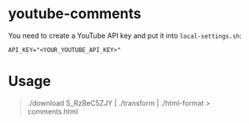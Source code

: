 # youtube-comments

You need to create a YouTube API key and put it into `local-settings.sh`:

```
API_KEY="<YOUR_YOUTUBE_API_KEY>"
```

# Usage

> ./download S_RzBeC5ZJY | ./transform | ./html-format > comments.html
